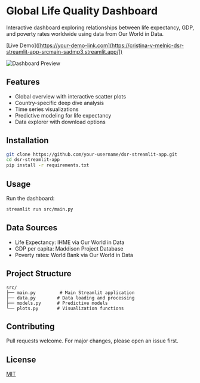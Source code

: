 # Global Life Quality Dashboard

Interactive dashboard exploring relationships between life expectancy, GDP, and poverty rates worldwide using data from Our World in Data.

[Live Demo]([https://your-demo-link.com](https://cristina-v-melnic-dsr-streamlit-app-srcmain-sadmp3.streamlit.app/])

![Dashboard Preview](/api/placeholder/800/400)

## Features
- Global overview with interactive scatter plots
- Country-specific deep dive analysis
- Time series visualizations
- Predictive modeling for life expectancy
- Data explorer with download options

## Installation

```bash
git clone https://github.com/your-username/dsr-streamlit-app.git
cd dsr-streamlit-app
pip install -r requirements.txt
```

## Usage

Run the dashboard:
```bash
streamlit run src/main.py
```

## Data Sources
- Life Expectancy: IHME via Our World in Data
- GDP per capita: Maddison Project Database
- Poverty rates: World Bank via Our World in Data

## Project Structure
```
src/
├── main.py         # Main Streamlit application
├── data.py        # Data loading and processing
├── models.py      # Predictive models
└── plots.py       # Visualization functions
```

## Contributing
Pull requests welcome. For major changes, please open an issue first.

## License
[MIT](https://choosealicense.com/licenses/mit/)
